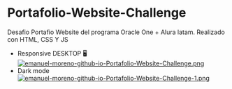 # Portafolio-Website-Challenge
Desafio Portafio Website del programa Oracle One + Alura latam.
Realizado con HTML, CSS Y JS
- Responsive DESKTOP 🖥️ 
[![emanuel-moreno-github-io-Portafolio-Website-Challenge.png](https://i.postimg.cc/ncbJxy85/emanuel-moreno-github-io-Portafolio-Website-Challenge.png)](https://postimg.cc/8sH3BnzB)
- Dark mode
[![emanuel-moreno-github-io-Portafolio-Website-Challenge-1.png](https://i.postimg.cc/ZK8h5w4q/emanuel-moreno-github-io-Portafolio-Website-Challenge-1.png)](https://postimg.cc/HVkNS4JG)
